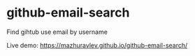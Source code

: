 # github-email-search
Find gihtub use email by username

Live demo: https://mazhuravlev.github.io/github-email-search/
